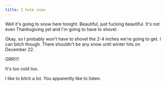 ```yaml
---
title: I hate snow
---
```


Well it's going to snow here tonight. Beautiful, just fucking beautiful. It's
not even Thanksgiving yet and I'm going to have to shovel.

Okay, so I probably won't have to shovel the 2-4 inches we're going to get. I
can bitch though. There shouldn't be any snow until winter hits on December
22.

GRR!!!!

It's too cold too.

I like to bitch a lot. You apparently like to listen.
